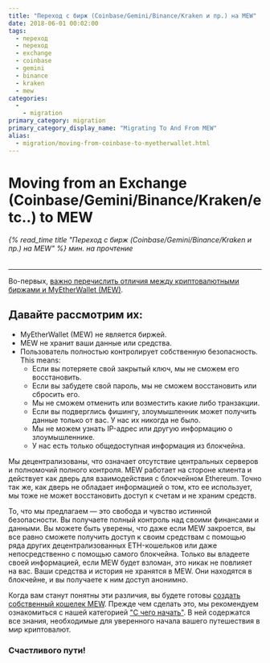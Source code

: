 ```yaml
---
title: "Переход с бирж (Coinbase/Gemini/Binance/Kraken и пр.) на MEW"
date: 2018-06-01 00:02:00
tags:
  - переход
  - переход
  - exchange
  - coinbase
  - gemini
  - binance
  - kraken
  - mew
categories:
  - 
    - migration
primary_category: migration
primary_category_display_name: "Migrating To And From MEW"
alias:
  - migration/moving-from-coinbase-to-myetherwallet.html
---
```


# __Moving from an Exchange (Coinbase/Gemini/Binance/Kraken/etc..) to MEW__
###### {% read_time title "Переход с бирж (Coinbase/Gemini/Binance/Kraken и пр.) на MEW" %} мин. на прочтение
***

Во-первых, [важно перечислить отличия между криптовалютными биржами и MyEtherWallet (MEW)](/@@@@@@/getting-started/difference-between-mew-and-exchange/).

## __Давайте рассмотрим их:__

* MyEtherWallet (MEW) не является биржей.
* MEW не хранит ваши данные или средства.
* Пользователь полностью контролирует собственную безопасность. This means:
    * Если вы потеряете свой закрытый ключ, мы не сможем его восстановить.
    * Если вы забудете свой пароль, мы не сможем восстановить или сбросить его.
    * Мы не сможем отменить или возместить какие либо транзакции.
    * Если вы подверглись фишингу, злоумышленник может получить данные только от вас. У нас их никогда не было.
    * Мы не можем узнать IP-адрес или другую информацию о злоумышленнике.
    * У нас есть только общедоступная информация из блокчейна.

Мы децентрализованы, что означает отсутствие центральных серверов и полномочий полного контроля. MEW работает на стороне клиента и действует как дверь для взаимодействия с блокчейном Ethereum. Точно так же, как дверь не обладает информацией о том, кто ее использует, мы тоже не может восстановить доступ к счетам и не храним средств.

То, что мы предлагаем — это свобода и чувство истинной безопасности. Вы получаете полный контроль над своими финансами и данными. Вы можете быть уверены, что даже если MEW закроется, вы все равно сможете получить доступ к своим средствам с помощью ряда других децентрализованных ETH-кошельков или даже непосредственно с помощью самого блокчейна. Только вы владеете своей информацией, если MEW будет взломан, это никак не повлияет на вас. Ваши средства и история не хранятся в MEW. Они находятся в блокчейне, и вы получаете к ним доступ анонимно.

Когда вам станут понятны эти различия, вы будете готовы [создать собственный кошелек MEW](/@@@@@@/getting-started/how-to-create-a-wallet/). Прежде чем сделать это, мы рекомендуем ознакомиться с нашей категорией ["С чего начать"](/@@@@@@/getting-started/how-to-create-a-wallet/). В ней содержатся все знания, необходимые для уверенного начала вашего путешествия в мир криптовалют.

### Счастливого пути!
